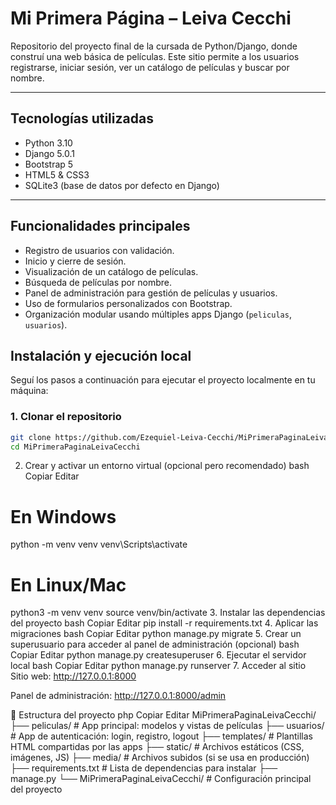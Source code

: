 #  Mi Primera Página – Leiva Cecchi

Repositorio del proyecto final de la cursada de Python/Django, donde construí una web básica de películas. Este sitio permite a los usuarios registrarse, iniciar sesión, ver un catálogo de películas y buscar por nombre.

---

##  Tecnologías utilizadas

-  Python 3.10
-  Django 5.0.1
-  Bootstrap 5
-  HTML5 & CSS3
-  SQLite3 (base de datos por defecto en Django)

---

##  Funcionalidades principales

-  Registro de usuarios con validación.
-  Inicio y cierre de sesión.
-  Visualización de un catálogo de películas.
-  Búsqueda de películas por nombre.
-  Panel de administración para gestión de películas y usuarios.
-  Uso de formularios personalizados con Bootstrap.
-  Organización modular usando múltiples apps Django (`peliculas`, `usuarios`).

## Instalación y ejecución local

Seguí los pasos a continuación para ejecutar el proyecto localmente en tu máquina:

### 1. Clonar el repositorio
```bash
git clone https://github.com/Ezequiel-Leiva-Cecchi/MiPrimeraPaginaLeivaCecchi.git
cd MiPrimeraPaginaLeivaCecchi
```
2. Crear y activar un entorno virtual (opcional pero recomendado)
bash
Copiar
Editar
# En Windows
python -m venv venv
venv\Scripts\activate

# En Linux/Mac
python3 -m venv venv
source venv/bin/activate
3. Instalar las dependencias del proyecto
bash
Copiar
Editar
pip install -r requirements.txt
4. Aplicar las migraciones
bash
Copiar
Editar
python manage.py migrate
5. Crear un superusuario para acceder al panel de administración (opcional)
bash
Copiar
Editar
python manage.py createsuperuser
6. Ejecutar el servidor local
bash
Copiar
Editar
python manage.py runserver
7. Acceder al sitio
Sitio web: http://127.0.0.1:8000

Panel de administración: http://127.0.0.1:8000/admin

📁 Estructura del proyecto
php
Copiar
Editar
MiPrimeraPaginaLeivaCecchi/
├── peliculas/           # App principal: modelos y vistas de películas
├── usuarios/            # App de autenticación: login, registro, logout
├── templates/           # Plantillas HTML compartidas por las apps
├── static/              # Archivos estáticos (CSS, imágenes, JS)
├── media/               # Archivos subidos (si se usa en producción)
├── requirements.txt     # Lista de dependencias para instalar
├── manage.py
└── MiPrimeraPaginaLeivaCecchi/   # Configuración principal del proyecto
